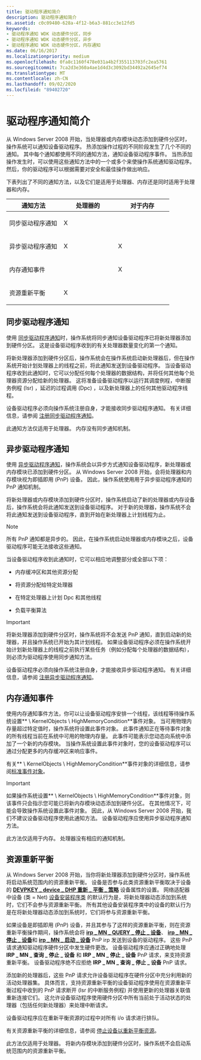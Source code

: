 ```yaml
---
title: 驱动程序通知简介
description: 驱动程序通知简介
ms.assetid: c0c09480-628a-4f12-b6a3-881cc3e12fd5
keywords:
- 驱动程序通知 WDK 动态硬件分区，同步
- 驱动程序通知 WDK 动态硬件分区，异步
- 驱动程序通知 WDK 动态硬件分区，内存通知
ms.date: 06/16/2017
ms.localizationpriority: medium
ms.openlocfilehash: 0fa8c1160f478e031a4b2f355113703fc2ea5761
ms.sourcegitcommit: 7ca2d3e360a4ae1d4d3c3092bd34492a2645ef74
ms.translationtype: MT
ms.contentlocale: zh-CN
ms.lasthandoff: 09/02/2020
ms.locfileid: "89402720"
---
```

# <a name="introduction-to-driver-notification"></a>驱动程序通知简介

从 Windows Server 2008 开始，当处理器或内存模块动态添加到硬件分区时，操作系统可以通知设备驱动程序。 热添加操作过程的不同阶段发生了几个不同的通知。 其中每个通知都使用不同的通知方法，通知设备驱动程序事件。 当热添加操作发生时，可以使用这些通知方法中的一个或多个来使操作系统通知驱动程序。 然后，你的驱动程序可以根据需要对安全和最佳操作做出响应。

下表列出了不同的通知方法，以及它们是适用于处理器、内存还是同时适用于处理器和内存。

<table>
<colgroup>
<col width="33%" />
<col width="33%" />
<col width="33%" />
</colgroup>
<thead>
<tr class="header">
<th>通知方法</th>
<th>处理器的</th>
<th>对于内存</th>
</tr>
</thead>
<tbody>
<tr class="odd">
<td><p>同步驱动程序通知</p></td>
<td><p>X</p></td>
<td></td>
</tr>
<tr class="even">
<td><p>异步驱动程序通知</p></td>
<td><p>X</p></td>
<td><p>X</p></td>
</tr>
<tr class="odd">
<td><p>内存通知事件</p></td>
<td></td>
<td><p>X</p></td>
</tr>
<tr class="even">
<td><p>资源重新平衡</p></td>
<td><p>X</p></td>
<td></td>
</tr>
</tbody>
</table>

## <a name="synchronous-driver-notification"></a>同步驱动程序通知

使用 [同步驱动程序通知](registering-for-synchronous-driver-notification.md)时，操作系统将同步通知设备驱动程序已将新处理器添加到硬件分区。 这是设备驱动程序收到的有关处理器数量变化的第一个通知。

将新处理器添加到硬件分区后，操作系统会在操作系统启动新处理器后，但在操作系统开始计划处理器上的线程之前，将此通知发送到设备驱动程序。 当设备驱动程序收到此通知时，它可以分配任何每个处理器的数据结构，并将任何其他每个处理器资源分配给新的处理器。 这将准备设备驱动程序以运行其调度例程，中断服务例程 (Isr) ，延迟的过程调用 (Dpc) ，以及新处理器上的任何其他驱动程序线程。

设备驱动程序必须向操作系统注册自身，才能接收同步驱动程序通知。 有关详细信息，请参阅 [注册同步驱动程序通知](registering-for-synchronous-driver-notification.md)。

此通知方法仅适用于处理器。 内存没有同步通知机制。

## <a name="asynchronous-driver-notification"></a>异步驱动程序通知

使用 [异步驱动程序通知](registering-for-asynchronous-driver-notification.md)，操作系统会以异步方式通知设备驱动程序，新处理器或内存模块已添加到硬件分区。 从 Windows Server 2008 开始，会将处理器和内存模块视为即插即用 (PnP) 设备。 因此，操作系统使用用于异步驱动程序通知的 PnP 通知机制。

将新处理器或内存模块添加到硬件分区时，操作系统启动了新的处理器或内存设备后，操作系统会将此通知发送到设备驱动程序。 对于新的处理器，操作系统不会将此通知发送到设备驱动程序，直到开始在新处理器上计划线程为止。

> [!NOTE]
> 所有 PnP 通知都是异步的。 因此，在操作系统启动处理器或内存模块之后，设备驱动程序可能无法接收这些通知。

当设备驱动程序收到此通知时，它可以相应地调整部分或全部以下项：

- 内存缓冲区和其他资源分配

- 将资源分配给特定处理器

- 在特定处理器上计划 Dpc 和其他线程

- 负载平衡算法

> [!IMPORTANT]
> 将新处理器添加到硬件分区时，操作系统将不会发送 PnP 通知，直到启动新的处理器，并且操作系统已开始为其计划线程。 如果设备驱动程序必须在操作系统开始计划新处理器上的线程之前执行某些任务（例如分配每个处理器的数据结构），则必须为驱动程序使用同步通知方法。

设备驱动程序必须向操作系统注册自身，才能接收异步驱动程序通知。 有关详细信息，请参阅 [注册异步驱动程序通知](registering-for-asynchronous-driver-notification.md)。

## <a name="memory-notification-event"></a>内存通知事件

使用内存通知事件方法，你可以让设备驱动程序安排一个线程，该线程等待操作系统设置** \\ KernelObjects \\ HighMemoryCondition**事件对象。 当可用物理内存量超过特定值时，操作系统将设置此事件对象。 此事件通知正在等待事件对象的所有线程当前在系统中可用的物理内存量。 此事件可能表示您动态向系统中添加了一个新的内存模块。 当操作系统设置此事件对象时，您的设备驱动程序可以通过分配更多的内存缓冲区来响应事件。

有关** \\ KernelObjects \\ HighMemoryCondition**事件对象的详细信息，请参阅[标准事件对象](standard-event-objects.md)。

> [!IMPORTANT]
> 如果操作系统设置** \\ KernelObjects \\ HighMemoryCondition**事件对象，则该事件只会指示您可能已将新内存模块动态添加到硬件分区。 在其他情况下，可能会导致操作系统设置此事件对象。 因此，从 Windows Server 2008 开始，我们不建议设备驱动程序使用此通知方法。 设备驱动程序应使用异步驱动程序通知方法。

此方法仅适用于内存。 处理器没有相应的通知机制。

## <a name="resource-rebalance"></a>资源重新平衡

从 Windows Server 2008 开始，当你将新处理器添加到硬件分区时，操作系统将启动系统范围内的资源重新平衡。 设备是否参与此类资源重新平衡取决于设备的 [**DEVPKEY \_ device \_ DHP 重新 \_ 平衡 \_ 策略**](../install/devpkey-device-dhp-rebalance-policy.md) 设备属性的设置。 网络适配器中设备 (类 = Net) [设备安装程序类](../install/overview-of-device-setup-classes.md) 的默认行为是，将新处理器动态添加到系统时，它们不会参与资源重新平衡。 所有其他设备安装程序类中的设备的默认行为是在将新处理器动态添加到系统时，它们将参与资源重新平衡。

如果设备是即插即用 (PnP) 设备，并且其参与了这样的资源重新平衡，则在资源重新平衡操作期间，操作系统会将 [**irp \_ MN \_ QUERY \_ 停止 \_ 设备**](./irp-mn-query-stop-device.md)、 [**irp \_ MN \_ 停止 \_ 设备**](./irp-mn-stop-device.md)和 [**irp \_ MN \_ 启动 \_ 设备**](./irp-mn-start-device.md) PnP irp 发送到设备的驱动程序。 这些 PnP 请求通知驱动程序硬件分区中发生硬件更改。 设备驱动程序应通过正确地处理 **IRP \_ MN \_ 查询 \_ 停止 \_ 设备** 和 **IRP \_ MN \_ 停止 \_ 设备** PnP 请求，来支持资源重新平衡。 设备驱动程序绝不应拒绝 **IRP \_ MN \_ 查询 \_ 停止 \_ 设备** PnP 请求。

添加新的处理器后，这些 PnP 请求允许设备驱动程序在硬件分区中充分利用新的活动处理器集。 具体而言，支持资源重新平衡的设备驱动程序使用在资源重新平衡过程中收到的 PnP 请求断开 (Isr 的中断服务例程) 并使用更新的处理器关联值重新连接它们。 这允许设备驱动程序使用硬件分区中所有当前处于活动状态的处理器（包括任何新处理器）来处理中断请求。

设备驱动程序应在重新平衡资源的过程中对所有 i/o 请求进行排队。

有关资源重新平衡的详细信息，请参阅 [停止设备以重新平衡资源](stopping-a-device-to-rebalance-resources.md)。

此方法仅适用于处理器。 将新内存模块添加到硬件分区时，操作系统不会启动系统范围内的资源重新平衡。